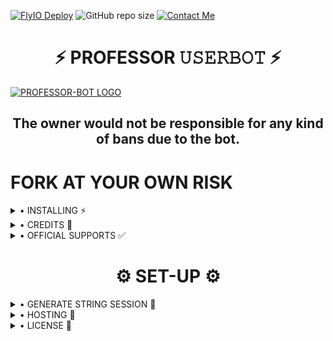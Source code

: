 [![FlyIO Deploy](https://github.com/harshjais369/ProfessorBot/actions/workflows/fly.yml/badge.svg?branch=main)](https://github.com/harshjais369/ProfessorBot/actions/workflows/fly.yml)
![GitHub repo size](https://img.shields.io/github/repo-size/harshjais369/ProfessorBot)
[![Contact Me](https://img.shields.io/badge/Telegram-Contact%20Me-informational)](https://t.me/harshjais369)




<h1 align="center">⚡ PROFESSOR 𝚄𝚂𝙴𝚁𝙱𝙾𝚃 ⚡</h1>


[![PROFESSOR-BOT LOGO](https://telegra.ph/file/54409bcddd8c2bb436ea1.jpg)](https://t.me/harshjais369)


<h2 align="center">The owner would not be responsible for any kind of bans due to the bot.</h2>


# FORK AT YOUR OWN RISK

<details>
  <summary> • INSTALLING ⚡ </summary>

### One click installation:

• Deploy to Heroku ⚜️

<a href="https://dashboard.heroku.com/new?template=https://github.com/harshjais369/ProfessorBot" rel="nofollow" style="background-color: initial; box-sizing: border-box; color: #0366d6; text-decoration-line: none;"><img alt="Deploy" data-canonical-src="https://www.herokucdn.com/deploy/button.svg" src="https://camo.githubusercontent.com/83b0e95b38892b49184e07ad572c94c8038323fb/68747470733a2f2f7777772e6865726f6b7563646e2e636f6d2f6465706c6f792f627574746f6e2e737667" style="border-style: none; box-sizing: initial; max-width: 100%;" /></a></div>

<h2 align="center"> <a href="https://github.com/harshjais369/ProfessorBot">⚡ 𝚃𝙷𝙴 PROFESSOR-BOT ⚡</a></h2>
</details>

<details>
  <summary> • CREDITS 🏅 </summary>
  
 • [MafiaBot](https://github.com)

</details>

<details>
  <summary> • OFFICIAL SUPPORTS ✅ </summary>

```
Get help regarding setting up 
your PROFESSORBOT in our official 
support Group and get updates
notifications in Update Channel.
```

<a href="https://t.me/harsh_hacker_gp"><img src="https://img.shields.io/badge/Join-Support%20Channel-red.svg?style=for-the-badge&logo=Telegram"></a>
</details>

<h1 align="center">⚙️ SET-UP ⚙️</h1>

<details>
  <summary> • GENERATE STRING SESSION 🌟 </summary>

- Termux
    - Clone `git clone https://github.com/harshjais369/ProfessorBot.git`
    - Then Do  `cd professorbot`
    - Run String Generator By
           `bash string.sh`
    - Then Fill The Required Details.
    - API ID, API HASH, PHONE NUMBER (WITH COUNTRY CODE)
 
- Repl Run
    - Click [Here](https://replit.com/@harshjais369/ProfessorBot#tg_session_generator.py) to open Repl run.
    - Click On Green Play Button.
    - Wait for a while, then enter the requisite details.
    - String will be saved in your Saved Message.
</details>

<details>
  <summary> • HOSTING 💫 </summary>

- Choose A Hosting Site. Ensure the mandatory vars are provisioned to run environment.

## Deploys

- You Can Deploy it on:
    - [Fly.io](https://fly.io) (Free)
    - [Zeet](https://zeet.co/new)
    - [Uffizzi](https://uffizzi.com)
    - Any Other VPS.
    - No support for Termux Yet.

## Mandatory Vars

- Some of the environment variables are mandatory.
- These are listed below.
    - `APP_ID`:   You can get this value from [here](https://my.telegram.org)
    - `API_HASH`:   You can get this value from [here](https://my.telegram.org)
    - `ENV`:   `ANYTHING`
    - `STRING_SESSION`:   You can get this value from running `python3 string_session.py` in termux after cloning this repo. Or just using [repl run](https://replit.com/@H1M4N5HU0P/MAFIABOT#main.py)
    - `LOG_GROUP`:   Make a Channel Or Group and get it's id.
    - `DATABASE_URL`:   Make a database on elephant sql and paste the url.
    - `DB_URI`:   Same as `DATABASE_URL`
    - `BOT_TOKEN`:   Make a Bot from [Botfather](https://t.me/botfather) and paste the bot token here.
    - `BOT_USERNAME`:   Paste the Username of bot that you made from [BotFather](https://t.me/botfather).
- The userbot will not work without setting the mandatory vars.

</details>

<details>
  <summary> • LICENSE 📄 </summary>

![](https://www.gnu.org/graphics/gplv3-or-later.png)

Copyright (C) 2021 Harsh Jaiswal (@harshjais369)

Poject [PROFESSOR-BOT](https://github.com/harshjais369/ProfessorBot) is free software: you can redistribute it and/or modify
it under the terms of the GNU General Public License as published by
the Free Software Foundation, either version 3 of the License, or
(at your option) any later version.

This program is distributed in the hope that it will be useful,
but WITHOUT ANY WARRANTY; without even the implied warranty of
MERCHANTABILITY or FITNESS FOR A PARTICULAR PURPOSE.  See the
GNU General Public License for more details.

You should have received a copy of the GNU General Public License
along with this program. If not, see <https://www.gnu.org/licenses/>.
</details>
